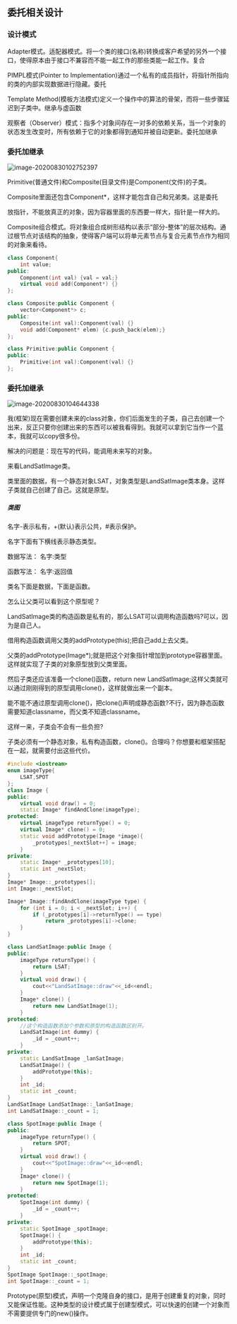 ## 委托相关设计

### 设计模式

Adapter模式。适配器模式。将一个类的接口(名称)转换成客户希望的另外一个接口，使得原本由于接口不兼容而不能一起工作的那些类能一起工作。复合

PIMPL模式(Pointer to Implementation)通过一个私有的成员指针，将指针所指向的类的内部实现数据进行隐藏。委托

Template Method(模板方法模式)定义一个操作中的算法的骨架，而将一些步骤延迟到子类中。继承与虚函数

观察者（Observer）模式：指多个对象间存在一对多的依赖关系，当一个对象的状态发生改变时，所有依赖于它的对象都得到通知并被自动更新。委托加继承

### 委托加继承

![image-20200830102752397](C:\Users\xuyingfeng\AppData\Roaming\Typora\typora-user-images\image-20200830102752397.png)

Primitive(普通文件)和Composite(目录文件)是Component(文件)的子类。

Composite里面还包含Component*，这样才能包含自己和兄弟类。这是委托

放指针，不能放真正的对象，因为容器里面的东西要一样大，指针是一样大的。

Composite组合模式。将对象组合成树形结构以表示“部分-整体”的层次结构。通过根节点对该结构的抽象，使得客户端可以将单元素节点与复合元素节点作为相同的对象来看待。

```cpp
class Component{
    int value;
public:
    Component(int val) {val = val;}
    virtual void add(Component*) {}
};

class Composite:public Component {
    vector<Component*> c;
public:
    Composite(int val):Component(val) {}
    void add(Component* elem) {c.push_back(elem);}
};

class Primitive:public Component {
public:
    Primitive(int val):Component(val) {}
};
```

### 委托加继承

![image-20200830104644338](C:\Users\xuyingfeng\AppData\Roaming\Typora\typora-user-images\image-20200830104644338.png)

我(框架)现在需要创建未来的class对象，你们后面发生的子类，自己去创建一个出来，反正只要你创建出来的东西可以被我看得到。我就可以拿到它当作一个蓝本，我就可以copy很多份。

解决的问题是：现在写的代码，能调用未来写的对象。

来看LandSatImage类。

类里面的数据，有一个静态对象LSAT，对象类型是LandSatImage类本身。这样子类就自己创建了自己。这就是原型。

##### 类图

名字-表示私有，+(默认)表示公共，#表示保护。

名字下面有下横线表示静态类型。

数据写法：  名字:类型

函数写法：   名字:返回值

类名下面是数据，下面是函数。

怎么让父类可以看到这个原型呢？

LandSatImage类的构造函数是私有的，那么LSAT可以调用构造函数吗?可以，因为是自己人。

借用构造函数调用父类的addPrototype(this);把自己add上去父类。

父类的addPrototype(Image*);就是把这个对象指针增加到prototype容器里面。这样就实现了子类的对象原型放到父类里面。

然后子类还应该准备一个clone()函数，return new LandSatImage;这样父类就可以通过刚刚得到的原型调用clone()，这样就做出来一个副本。

能不能不通过原型调用clone()，把clone()声明成静态函数?不行，因为静态函数需要知道classname，而父类不知道classname。

这样一来，子类会不会有一些负担?

子类必须有一个静态对象，私有构造函数，clone()。合理吗？你想要和框架搭配在一起，就需要付出这些代价。

```cpp
#include <iostream>
enum imageType{
    LSAT,SPOT
};
class Image {
public:
    virtual void draw() = 0;
    static Image* findAndClone(imageType);
protected:
    virtual imageType returnType() = 0;
    virtual Image* clone() = 0;
    static void addPrototype(Image *image){
        _prototypes[_nextSlot++] = image;
    }
private:
    static Image* _prototypes[10];
    static int _nextSlot;
}
Image* Image::_prototypes[];
int Image::_nextSlot;

Image* Image::findAndClone(imageType type) {
    for (int i = 0; i < _nextSlot; i++) {
        if (_prototypes[i]->returnType() == type)
            return _prototypes[i]->clone;
    }
}
```

```cpp
class LandSatImage:public Image {
public:
    imageType returnType() {
        return LSAT;
    }
    virtual void draw() {
        cout<<"LandSatImage::draw"<<_id<<endl;
    }
    Image* clone() {
		return new LandSatImage(1);
    }
protected:
    //这个构造函数添加个参数和原型的构造函数区别开。
    LandSatImage(int dummy) {
        _id = _count++;
    }
private:
    static LandSatImage _lanSatImage;
	LandSatImage() {
        addPrototype(this);
    }
    int _id;
    static int _count;
}
LandSatImage LandSatImage::_lanSatImage;
int LandSatImage::_count = 1;
```

```cpp
class SpotImage:public Image {
public:
    imageType returnType() {
        return SPOT;
    }
    virtual void draw() {
        cout<<"SpotImage::draw"<<_id<<endl;
    }
    Image* clone() {
		return new SpotImage(1);
    }
protected:
    SpotImage(int dummy) {
        _id = _count++;
    }
private:
    static SpotImage _spotImage;
	SpotImage() {
        addPrototype(this);
    }
    int _id;
    static int _count;
}
SpotImage SpotImage::_spotImage;
int SpotImage::_count = 1;
```

Prototype(原型)模式，声明一个克隆自身的接口，是用于创建重复的对象，同时又能保证性能。这种类型的设计模式属于创建型模式，可以快速的创建一个对象而不需要提供专门的new()操作。

